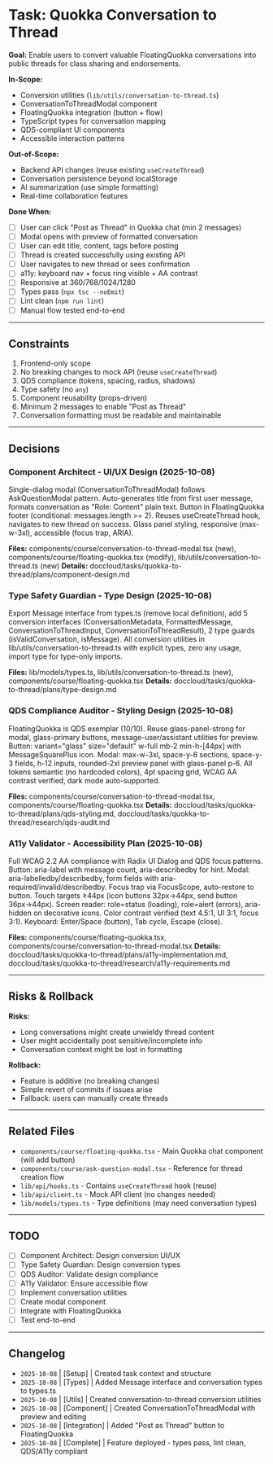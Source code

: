 # Task: Quokka Conversation to Thread

**Goal:** Enable users to convert valuable FloatingQuokka conversations into public threads for class sharing and endorsements.

**In-Scope:**
- Conversion utilities (`lib/utils/conversation-to-thread.ts`)
- ConversationToThreadModal component
- FloatingQuokka integration (button + flow)
- TypeScript types for conversation mapping
- QDS-compliant UI components
- Accessible interaction patterns

**Out-of-Scope:**
- Backend API changes (reuse existing `useCreateThread`)
- Conversation persistence beyond localStorage
- AI summarization (use simple formatting)
- Real-time collaboration features

**Done When:**
- [ ] User can click "Post as Thread" in Quokka chat (min 2 messages)
- [ ] Modal opens with preview of formatted conversation
- [ ] User can edit title, content, tags before posting
- [ ] Thread is created successfully using existing API
- [ ] User navigates to new thread or sees confirmation
- [ ] a11y: keyboard nav + focus ring visible + AA contrast
- [ ] Responsive at 360/768/1024/1280
- [ ] Types pass (`npx tsc --noEmit`)
- [ ] Lint clean (`npm run lint`)
- [ ] Manual flow tested end-to-end

---

## Constraints

1. Frontend-only scope
2. No breaking changes to mock API (reuse `useCreateThread`)
3. QDS compliance (tokens, spacing, radius, shadows)
4. Type safety (no `any`)
5. Component reusability (props-driven)
6. Minimum 2 messages to enable "Post as Thread"
7. Conversation formatting must be readable and maintainable

---

## Decisions

### Component Architect - UI/UX Design (2025-10-08)

Single-dialog modal (ConversationToThreadModal) follows AskQuestionModal pattern. Auto-generates title from first user message, formats conversation as "Role: Content" plain text. Button in FloatingQuokka footer (conditional: messages.length >= 2). Reuses useCreateThread hook, navigates to new thread on success. Glass panel styling, responsive (max-w-3xl), accessible (focus trap, ARIA).

**Files:** components/course/conversation-to-thread-modal.tsx (new), components/course/floating-quokka.tsx (modify), lib/utils/conversation-to-thread.ts (new)
**Details:** doccloud/tasks/quokka-to-thread/plans/component-design.md

### Type Safety Guardian - Type Design (2025-10-08)

Export Message interface from types.ts (remove local definition), add 5 conversion interfaces (ConversationMetadata, FormattedMessage, ConversationToThreadInput, ConversationToThreadResult), 2 type guards (isValidConversation, isMessage). All conversion utilities in lib/utils/conversation-to-thread.ts with explicit types, zero any usage, import type for type-only imports.

**Files:** lib/models/types.ts, lib/utils/conversation-to-thread.ts (new), components/course/floating-quokka.tsx
**Details:** doccloud/tasks/quokka-to-thread/plans/type-design.md

### QDS Compliance Auditor - Styling Design (2025-10-08)

FloatingQuokka is QDS exemplar (10/10). Reuse glass-panel-strong for modal, glass-primary buttons, message-user/assistant utilities for preview. Button: variant="glass" size="default" w-full mb-2 min-h-[44px] with MessageSquarePlus icon. Modal: max-w-3xl, space-y-6 sections, space-y-3 fields, h-12 inputs, rounded-2xl preview panel with glass-panel p-6. All tokens semantic (no hardcoded colors), 4pt spacing grid, WCAG AA contrast verified, dark mode auto-supported.

**Files:** components/course/conversation-to-thread-modal.tsx, components/course/floating-quokka.tsx
**Details:** doccloud/tasks/quokka-to-thread/plans/qds-styling.md, doccloud/tasks/quokka-to-thread/research/qds-audit.md

### A11y Validator - Accessibility Plan (2025-10-08)

Full WCAG 2.2 AA compliance with Radix UI Dialog and QDS focus patterns. Button: aria-label with message count, aria-describedby for hint. Modal: aria-labelledby/describedby, form fields with aria-required/invalid/describedby. Focus trap via FocusScope, auto-restore to button. Touch targets ≥44px (icon buttons 32px→44px, send button 36px→44px). Screen reader: role=status (loading), role=alert (errors), aria-hidden on decorative icons. Color contrast verified (text 4.5:1, UI 3:1, focus 3:1). Keyboard: Enter/Space (button), Tab cycle, Escape (close).

**Files:** components/course/floating-quokka.tsx, components/course/conversation-to-thread-modal.tsx
**Details:** doccloud/tasks/quokka-to-thread/plans/a11y-implementation.md, doccloud/tasks/quokka-to-thread/research/a11y-requirements.md

---

## Risks & Rollback

**Risks:**
- Long conversations might create unwieldy thread content
- User might accidentally post sensitive/incomplete info
- Conversation context might be lost in formatting

**Rollback:**
- Feature is additive (no breaking changes)
- Simple revert of commits if issues arise
- Fallback: users can manually create threads

---

## Related Files

- `components/course/floating-quokka.tsx` - Main Quokka chat component (will add button)
- `components/course/ask-question-modal.tsx` - Reference for thread creation flow
- `lib/api/hooks.ts` - Contains `useCreateThread` hook (reuse)
- `lib/api/client.ts` - Mock API client (no changes needed)
- `lib/models/types.ts` - Type definitions (may need conversation types)

---

## TODO

- [ ] Component Architect: Design conversion UI/UX
- [ ] Type Safety Guardian: Design conversion types
- [ ] QDS Auditor: Validate design compliance
- [ ] A11y Validator: Ensure accessible flow
- [ ] Implement conversation utilities
- [ ] Create modal component
- [ ] Integrate with FloatingQuokka
- [ ] Test end-to-end

---

## Changelog

- `2025-10-08` | [Setup] | Created task context and structure
- `2025-10-08` | [Types] | Added Message interface and conversation types to types.ts
- `2025-10-08` | [Utils] | Created conversation-to-thread conversion utilities
- `2025-10-08` | [Component] | Created ConversationToThreadModal with preview and editing
- `2025-10-08` | [Integration] | Added "Post as Thread" button to FloatingQuokka
- `2025-10-08` | [Complete] | Feature deployed - types pass, lint clean, QDS/A11y compliant
